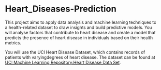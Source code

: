 # Heart_Diseases-Prediction
This project aims to apply data analysis and machine learning techniques to a health-related dataset to draw insights and build predictive models. You will analyse factors that contribute to heart disease and create a model that predicts the presence of heart disease in individuals based on their health metrics.

You will use the UCI Heart Disease Dataset, which contains records of patients with varyingdegrees of heart disease. The dataset can be found at [UCI Machine Learning Repository:Heart Disease Data Set](https://archive.ics.uci.edu/ml/datasets/heart+Disease).
